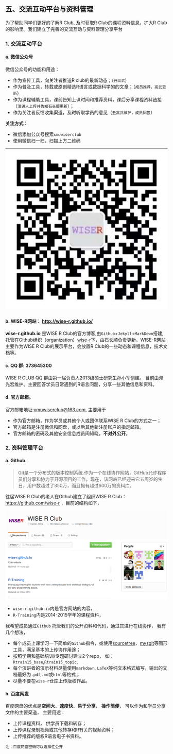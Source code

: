 ## 五、交流互动平台与资料管理 


为了帮助同学们更好的了解R Club, 及时获取R Club的课程资料信息，扩大R Club的影响里。我们建立了完善的交流互动与资料管理分享平台
### 1. 交流互动平台
#### a. 微信公众号
微信公众号的功能和用途：

* 作为宣传工具，向关注者推送R club的最新动态；(`丑高武`)
* 作为普及工具，转载或原创精选R语言或数据科学的的文章；（`成员推荐，高武更新`）
* 作为课程辅助工具，课前告知上课时间和推荐资料，课后分享课程资料链接（`演讲人上传并告知石长顺更新`）；
* 作为关注者反馈收集渠道，及时听取学员的意见（`丑高武维护，成员回答`）

**关注方式：**   

+ 微信添加公众号搜索`xmuwiserclub`  
+ 使用微信扫一扫，扫描上方二维码

![QRCode](/assets/img/QRCode.jpg)

#### b. WISE-R网站： <http://wise-r.github.io/>

**wise-r.github.io** 是WISE R Club的官方博客,由`Github`+`Jekyll`+`MarkDown`搭建, 托管在Github组织（organization）[wise-r](https://github.com/wise-r)下，由石长顺负责更新。WISE-R网站主要作为WISE R Club的展示平台，会放置R Club的一些动态和课程信息，技术文档等。

#### c. QQ 群: 373645300
WISE R CLUB QQ 群由第一届负责人2013级硕士研究生孙小军创建。 目前由邓光宏维护。主要回答学员日常遇到的R语言问题，分享一些其他信息和资料。

#### d. 官方邮箱。

官方邮箱地址:<xmuwiserclub@163.com>, 主要用于

* 作为官方邮箱，作为学员或其他个人或团体联系WISE R Club的方式之一；
* 官方邮箱是注册微信和网盘，或以后其他新注册账户的指定邮箱。
* 官方邮箱的密码及其他安全信息成员间知晓，**不对外公开**。

### 2. 资料管理平台

#### a. Github.

> Git是一个分布式的版本控制系统.作为一个在线协作网站，GitHub允许程序员们分享和协力于开源项目的工作。现在，该网站已经迎来它五周岁的生日，用户数超过了350万，而且拥有超过600万的资料库。

往届WISE R Club的老人在Github建立了组织WISE R Club：<https://github.com/wise-r> ，目前的结构如下，

![wiserorg](/assets/img/wiserorg.png)

* `wise-r.github.io`内是官方网站的内容，
*  `R-Training`内是2014-2015学年的课程资料，

我希望成员通过`Github` 托管我们的公开资料和代码，通过其进行在线协作， 我有几个想法，

* 每个成员上课学习一下简单的`Github`指令，或使用[sourcetree](www.sourcetreeapp.com)、[mysgit](https://git-for-windows.github.io/)等图形工具，满足基本的上传协作用途；
* 按照学期和基础培训/专题研讨建立2个repo， 如：`Rtrain15_base`,`Rtrain15_topic`, 
* 每个演讲者的演示材料尽量使用`markdown`, `LaTeX`等纯文本格式编写，输出的文档最好为`.pdf`,`.md`或`html`等格式；
* 尽量不要在`wise-r`仓库上传版权作品。

#### b. 百度网盘


百度网盘的优点是**空间大**、**速度快**、**易于分享**， **操作简便**， 可以作为和学员分享文件的主要渠道， 主要用途：

* 上传课程资料， 供学员下载和转存；
* 上传课程录制视频或其他转存和R有关的视频资料；
* 上传推荐的版权R语言电子书资料。

`注：百度网盘密码可以选择性公开`






